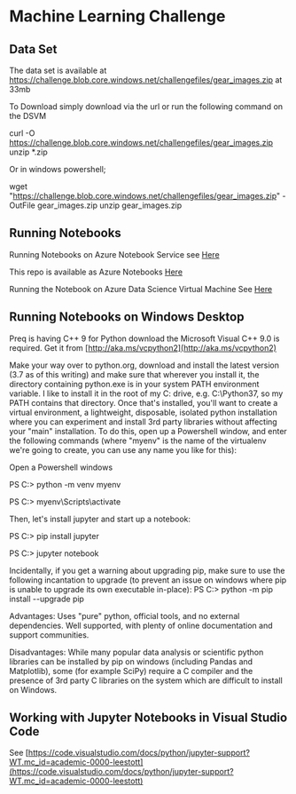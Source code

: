 # Machine Learning Challenge 

## Data Set

The data set is available at https://challenge.blob.core.windows.net/challengefiles/gear_images.zip at 33mb

To Download simply download via the url or run the following command on the DSVM 

curl -O https://challenge.blob.core.windows.net/challengefiles/gear_images.zip
unzip *.zip

Or in windows powershell;

wget "https://challenge.blob.core.windows.net/challengefiles/gear_images.zip" -OutFile gear_images.zip
unzip gear_images.zip

## Running Notebooks 

Running Notebooks on Azure Notebook Service see [Here](https://notebooks.azure.com/?WT.mc_id=academic-0000-leestott) 

This repo is available as Azure Notebooks [Here](https://notebooks.azure.com/LeeStott-Microsoft/projects/machinelearningchallenge?WT.mc_id=academic-0000-leestott)

Running the Notebook on Azure Data Science Virtual Machine 
See [Here](https://blogs.msdn.microsoft.com/uk_faculty_connection/2018/12/10/microsoft-azure-notebooks-and-additional-compute-capacity-via-connecting-to-data-science-vms/?WT.mc_id=academic-0000-leestott)

## Running Notebooks on Windows Desktop 

Preq is having C++ 9 for Python download the Microsoft Visual C++ 9.0 is required. Get it from [http://aka.ms/vcpython2](http://aka.ms/vcpython2)

Make your way over to python.org, download and install the latest version (3.7 as of this writing) and make sure that wherever you install it, the directory containing python.exe is in your system PATH environment variable. I like to install it in the root of my C: drive, e.g. C:\Python37, so my PATH contains that directory.
Once that's installed, you'll want to create a virtual environment, a lightweight, disposable, isolated python installation where you can experiment and install 3rd party libraries without affecting your "main" installation. To do this, open up a Powershell window, and enter the following commands (where "myenv" is the name of the virtualenv we're going to create, you can use any name you like for this):

Open a Powershell windows 

PS C:\> python -m venv myenv

PS C:\> myenv\Scripts\activate

Then, let's install jupyter and start up a notebook:

PS C:\> pip install jupyter

PS C:\> jupyter notebook

Incidentally, if you get a warning about upgrading pip, make sure to use the following incantation to upgrade (to prevent an issue on windows where pip is unable to upgrade its own executable in-place):
PS C:\> python -m pip install --upgrade pip

Advantages: Uses "pure" python, official tools, and no external dependencies. Well supported, with plenty of online documentation and support communities.

Disadvantages: While many popular data analysis or scientific python libraries can be installed by pip on windows (including Pandas and Matplotlib), some (for example SciPy) require a C compiler and the presence of 3rd party C libraries on the system which are difficult to install on Windows.

## Working with Jupyter Notebooks in Visual Studio Code

See [https://code.visualstudio.com/docs/python/jupyter-support?WT.mc_id=academic-0000-leestott](https://code.visualstudio.com/docs/python/jupyter-support?WT.mc_id=academic-0000-leestott)
